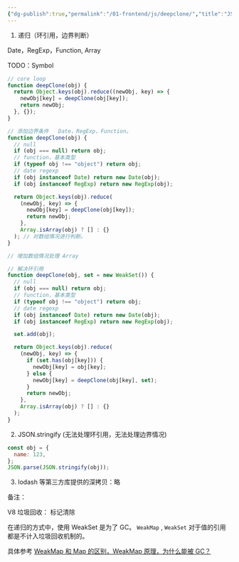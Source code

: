 ```yaml
---
{"dg-publish":true,"permalink":"/01-frontend/js/deepclone/","title":"JS 深拷贝的几种方式","tags":["WeakSet","basic","interview"],"created":"2024-06-11T22:35:08.917+08:00","updated":"2024-06-11T09:32:37.000+08:00"}
---
```




1. 递归（环引用，边界判断）

Date，RegExp，Function, Array

TODO：Symbol

```js
// core loop
function deepClone(obj) {
  return Object.keys(obj).reduce((newObj, key) => {
    newObj[key] = deepClone(obj[key]);
    return newObj;
  }, {});
}

// 添加边界条件   Date，RegExp，Function。
function deepClone(obj) {
  // null
  if (obj === null) return obj;
  // function，基本类型
  if (typeof obj !== "object") return obj;
  // date regexp
  if (obj instanceof Date) return new Date(obj);
  if (obj instanceof RegExp) return new RegExp(obj);

  return Object.keys(obj).reduce(
    (newObj, key) => {
      newObj[key] = deepClone(obj[key]);
      return newObj;
    },
    Array.isArray(obj) ? [] : {}
  ); // 对数组情况进行判断。
}

// 增加数组情况处理 Array

// 解决环引用
function deepClone(obj, set = new WeakSet()) {
  // null
  if (obj === null) return obj;
  // function，基本类型
  if (typeof obj !== "object") return obj;
  // date regexp
  if (obj instanceof Date) return new Date(obj);
  if (obj instanceof RegExp) return new RegExp(obj);

  set.add(obj);

  return Object.keys(obj).reduce(
    (newObj, key) => {
      if (set.has(obj[key])) {
        newObj[key] = obj[key];
      } else {
        newObj[key] = deepClone(obj[key], set);
      }
      return newObj;
    },
    Array.isArray(obj) ? [] : {}
  );
}
```

2. JSON.stringify (无法处理环引用，无法处理边界情况)

```js
const obj = {
  name: 123,
};
JSON.parse(JSON.stringify(obj));
```

3. lodash 等第三方库提供的深拷贝：略

备注：

V8 垃圾回收： 标记清除

在递归的方式中，使用 WeakSet 是为了 GC。 `WeakMap` , `WeakSet` 对于值的引用都是不计入垃圾回收机制的。

具体参考 [WeakMap 和 Map 的区别，WeakMap 原理，为什么能被 GC？](https://segmentfault.com/a/1190000039862872)